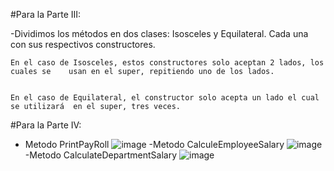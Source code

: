 #Para la Parte III:

-Dividimos los métodos en dos clases: Isosceles y Equilateral. Cada una con sus respectivos constructores.

	En el caso de Isosceles, estos constructores solo aceptan 2 lados, los cuales se 	usan en el super, repitiendo uno de los lados.

	
	En el caso de Equilateral, el constructor solo acepta un lado el cual se utilizará 	en el super, tres veces.

#Para la Parte IV:
- Metodo PrintPayRoll
![image](https://user-images.githubusercontent.com/80064766/112683576-c5599b80-8e3f-11eb-8595-4a3e6dac058b.png)
-Metodo CalculeEmployeeSalary
![image](https://user-images.githubusercontent.com/80064766/112683710-fb971b00-8e3f-11eb-8c39-63d2f0e308d5.png)
-Metodo CalculateDepartmentSalary
![image](https://user-images.githubusercontent.com/80064766/112683745-0c479100-8e40-11eb-8b3d-6117104f32ef.png)
